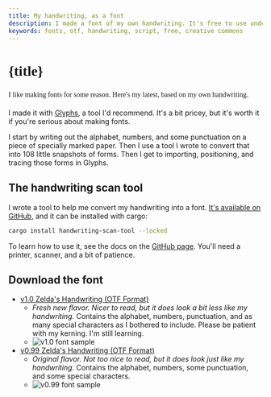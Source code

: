 ```yaml
---
title: My handwriting, as a font
description: I made a font of my own handwriting. It's free to use under the Creative Commons license.
keywords: fonts, otf, handwriting, script, free, creative commons
---
```


<div class="use-handwriting-font">

# {title}

I like making fonts for some reason. Here's my latest, based on my own handwriting.

</div>

 I made it with [Glyphs](https://glyphsapp.com/), a tool I'd
recommend. It's a bit pricey, but it's worth it if you're serious about making
fonts.

I start by writing out the alphabet, numbers, and some punctuation on a piece of
specially marked paper. Then I use a tool I wrote to convert that into 108
little snapshots of forms. Then I get to importing, positioning, and tracing
those forms in Glyphs.

## The handwriting scan tool

I wrote a tool to help me convert my handwriting into a font. [It's available on
GitHub][scan-tool-repo], and it can be installed with cargo:

```sh
cargo install handwriting-scan-tool --locked
```

To learn how to use it, see the docs on the [GitHub page][scan-tool-repo].
You'll need a printer, scanner, and a bit of patience.

## Download the font

- [v1.0 Zelda's Handwriting (OTF Format)][file-v1_0]
  - _Fresh new flavor. Nicer to read, but it does look a bit less like my
    handwriting._ Contains the alphabet, numbers, punctuation, and as many
    special characters as I bothered to include. Please be patient with my
    kerning. I'm still learning.
  - ![v1.0 font sample][sample-v1_0]
- [v0.99 Zelda's Handwriting (OTF Format)][file-v0_99]
  - _Original flavor. Not too nice to read, but it does look just like my
    handwriting._ Contains the alphabet, numbers, some punctuation, and some
    special characters.
  - ![v0.99 font sample][sample-v0_99]

[scan-tool-repo]: https://github.com/Velfi/handwriting-scan-tool
[file-v0_99]: handwriting/ZeldasHandwriting-v0_99-Regular.otf
[sample-v0_99]: handwriting/handwriting-sample-v0_99.png
[file-v1_0]: handwriting/ZeldasHandwriting-v1_0-Regular.otf
[sample-v1_0]: handwriting/handwriting-sample-v1_0.png

<style>
  .use-handwriting-font {
    font-family: "Zeldas Handwriting";
    line-height: 1.75;

    & h1 {
      line-height: 1.25;
    }
  }
</style>
